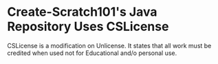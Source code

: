 # Create-Scratch101's Java Repository Uses CSLicense
CSLicense is a modification on Unlicense. It states that all work must be credited when used not for Educational and/o personal use.
